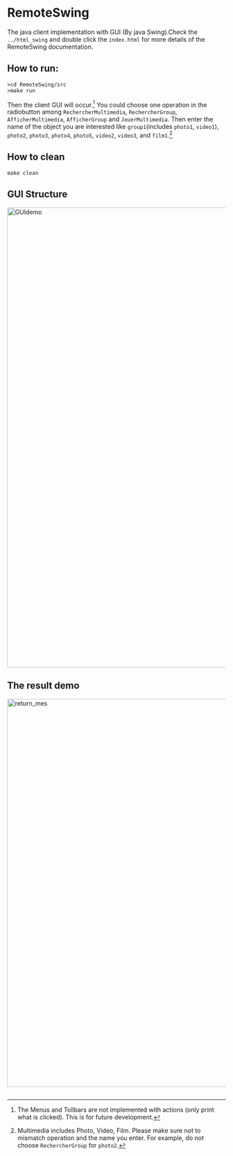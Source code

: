 # RemoteSwing
The java client implementation with GUI (By java Swing).Check the `../html_swing` and double click the `index.html` for more details of the RemoteSwing documentation.




## How to run:
```
>cd RemoteSwing/src
>make run
```
Then the client GUI will occur.[^1] You could choose one operation in the radiobutton among `RechercherMultimedia`, `RechercherGroup`, `AfficherMultimedia`, `AfficherGroup` and `JouerMultimedia`. Then enter the name of the object you are interested like `group1`(includes `photo1`, `video1`), `photo2`, `photo3`, `photo4`, `photo5`, `video2`, `video3`, and `film1`.[^2]

[^1]: The Menus and Tollbars are not implemented with actions (only print what is clicked). This is for future development.

[^2]: Multimedia includes Photo, Video, Film. Please make sure not to mismatch operation and the name you enter. For example, do not choose `RechercherGroup` for `photo2`.

## How to clean
```
make clean
```

## GUI Structure
<img width="1061" alt="GUIdemo" src="https://user-images.githubusercontent.com/49087409/154851287-10ce0f03-63a7-40cc-aa24-0a1450fab65d.png">

## The result demo
<img width="895" alt="return_mes" src="https://user-images.githubusercontent.com/49087409/154851347-ba7f0625-627a-41ed-be95-82e41a87e043.png">

## 

